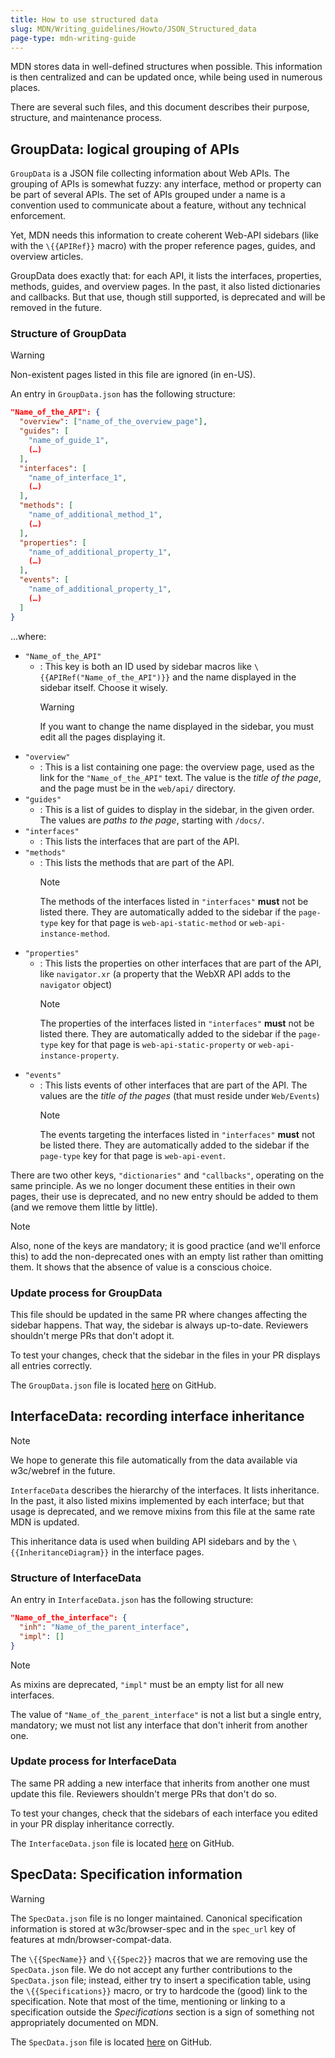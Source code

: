 ```yaml
---
title: How to use structured data
slug: MDN/Writing_guidelines/Howto/JSON_Structured_data
page-type: mdn-writing-guide
---
```




MDN stores data in well-defined structures when possible. This information is then centralized and can be updated once, while being used in numerous places.

There are several such files, and this document describes their purpose, structure, and maintenance process.

## GroupData: logical grouping of APIs

`GroupData` is a JSON file collecting information about Web APIs. The grouping of APIs is somewhat fuzzy: any interface, method or property can be part of several APIs. The set of APIs grouped under a name is a convention used to communicate about a feature, without any technical enforcement.

Yet, MDN needs this information to create coherent Web-API sidebars (like with the `\{{APIRef}}` macro) with the proper reference pages, guides, and overview articles.

GroupData does exactly that: for each API, it lists the interfaces, properties, methods, guides, and overview pages. In the past, it also listed dictionaries and callbacks. But that use, though still supported, is deprecated and will be removed in the future.

### Structure of GroupData

> [!WARNING]
> Non-existent pages listed in this file are ignored (in en-US).

An entry in `GroupData.json` has the following structure:

```json
"Name_of_the_API": {
  "overview": ["name_of_the_overview_page"],
  "guides": [
    "name_of_guide_1",
    (…)
  ],
  "interfaces": [
    "name_of_interface_1",
    (…)
  ],
  "methods": [
    "name_of_additional_method_1",
    (…)
  ],
  "properties": [
    "name_of_additional_property_1",
    (…)
  ],
  "events": [
    "name_of_additional_property_1",
    (…)
  ]
}
```

…where:

- `"Name_of_the_API"`
  - : This key is both an ID used by sidebar macros like `\{{APIRef("Name_of_the_API")}}` and the name displayed in the sidebar itself. Choose it wisely.
    > [!WARNING]
    > If you want to change the name displayed in the sidebar, you must edit all the pages displaying it.
- `"overview"`
  - : This is a list containing one page: the overview page, used as the link for the `"Name_of_the_API"` text. The value is the _title of the page_, and the page must be in the `web/api/` directory.
- `"guides"`
  - : This is a list of guides to display in the sidebar, in the given order. The values are _paths to the page_, starting with `/docs/`.
- `"interfaces"`
  - : This lists the interfaces that are part of the API.
- `"methods"`
  - : This lists the methods that are part of the API.
    > [!NOTE]
    > The methods of the interfaces listed in `"interfaces"` **must** not be listed there. They are automatically added to the sidebar if the `page-type` key for that page is `web-api-static-method` or `web-api-instance-method`.
- `"properties"`
  - : This lists the properties on other interfaces that are part of the API, like `navigator.xr` (a property that the WebXR API adds to the `navigator` object)
    > [!NOTE]
    > The properties of the interfaces listed in `"interfaces"` **must** not be listed there. They are automatically added to the sidebar if the `page-type` key for that page is `web-api-static-property` or `web-api-instance-property`.
- `"events"`
  - : This lists events of other interfaces that are part of the API. The values are the _title of the pages_ (that must reside under `Web/Events`)
    > [!NOTE]
    > The events targeting the interfaces listed in `"interfaces"` **must** not be listed there. They are automatically added to the sidebar if the `page-type` key for that page is `web-api-event`.

There are two other keys, `"dictionaries"` and `"callbacks"`, operating on the same principle. As we no longer document these entities in their own pages, their use is deprecated, and no new entry should be added to them (and we remove them little by little).

> [!NOTE]
> Also, none of the keys are mandatory; it is good practice (and we'll enforce this) to add the non-deprecated ones with an empty list rather than omitting them. It shows that the absence of value is a conscious choice.

### Update process for GroupData

This file should be updated in the same PR where changes affecting the sidebar happens. That way, the sidebar is always up-to-date. Reviewers shouldn't merge PRs that don't adopt it.

To test your changes, check that the sidebar in the files in your PR displays all entries correctly.

The `GroupData.json` file is located [here](https://github.com/mdn/content/blob/main/files/jsondata/GroupData.json) on GitHub.

## InterfaceData: recording interface inheritance

> [!NOTE]
> We hope to generate this file automatically from the data available via w3c/webref in the future.

`InterfaceData` describes the hierarchy of the interfaces. It lists inheritance. In the past, it also listed mixins implemented by each interface; but that usage is deprecated, and we remove mixins from this file at the same rate MDN is updated.

This inheritance data is used when building API sidebars and by the `\{{InheritanceDiagram}}` in the interface pages.

### Structure of InterfaceData

An entry in `InterfaceData.json` has the following structure:

```json
"Name_of_the_interface": {
  "inh": "Name_of_the_parent_interface",
  "impl": []
}
```

> [!NOTE]
> As mixins are deprecated, `"impl"` must be an empty list for all new interfaces.

The value of `"Name_of_the_parent_interface"` is not a list but a single entry, mandatory; we must not list any interface that don't inherit from another one.

### Update process for InterfaceData

The same PR adding a new interface that inherits from another one must update this file. Reviewers shouldn't merge PRs that don't do so.

To test your changes, check that the sidebars of each interface you edited in your PR display inheritance correctly.

The `InterfaceData.json` file is located [here](https://github.com/mdn/content/blob/main/files/jsondata/InterfaceData.json) on GitHub.

## SpecData: Specification information

> [!WARNING]
> The `SpecData.json` file is no longer maintained. Canonical specification information is stored at w3c/browser-spec and in the `spec_url` key of features at mdn/browser-compat-data.

The `\{{SpecName}}` and `\{{Spec2}}` macros that we are removing use the `SpecData.json` file. We do not accept any further contributions to the `SpecData.json` file; instead, either try to insert a specification table, using the `\{{Specifications}}` macro, or try to hardcode the (good) link to the specification. Note that most of the time, mentioning or linking to a specification outside the _Specifications_ section is a sign of something not appropriately documented on MDN.

The `SpecData.json` file is located [here](https://github.com/mdn/content/blob/main/files/jsondata/SpecData.json) on GitHub.
